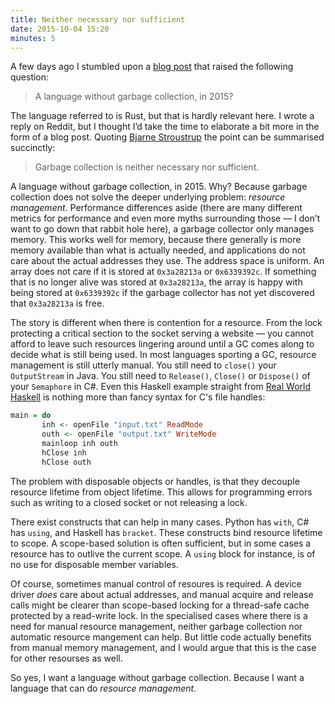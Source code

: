```yaml
---
title: Neither necessary nor sufficient
date: 2015-10-04 15:20
minutes: 5
---
```


A few days ago I stumbled upon a [blog post][when-rust-makes-sense]
that raised the following question:

> A language without garbage collection, in 2015?

The language referred to is Rust,
but that is hardly relevant here.
I wrote a reply on Reddit,
but I thought I’d take the time to elaborate a bit more
in the form of a blog post.
Quoting [Bjarne Stroustrup][bjarne-quote]
the point can be summarised succinctly:

> Garbage collection is neither necessary nor sufficient.

[when-rust-makes-sense]: https://m50d.github.io/2015/09/28/when-rust-makes-sense.html
[bjarne-quote]:          https://isocpp.org/blog/2015/09/bjarne-stroustrup-announces-cpp-core-guidelines

<!--more-->

A language without garbage collection, in 2015.
Why?
Because garbage collection does not solve the deeper underlying problem:
_resource management_.
Performance differences aside
(there are many different metrics for performance
and even more myths surrounding those
— I don’t want to go down that rabbit hole here),
a garbage collector only manages memory.
This works well for memory,
because there generally is more memory available than what is actually needed,
and applications do not care about the actual addresses they use.
The address space is uniform.
An array does not care if it is stored at `0x3a28213a` or `0x6339392c`.
If something that is no longer alive was stored at `0x3a28213a`,
the array is happy with being stored at `0x6339392c`
if the garbage collector has not yet discovered that `0x3a28213a` is free.

The story is different when there is contention for a resource.
From the lock protecting a critical section to the socket serving a website
— you cannot afford to leave such resources lingering around
until a GC comes along to decide what is still being used.
In most languages sporting a GC,
resource management is still utterly manual.
You still need to `close()` your `OutputStream` in Java.
You still need to `Release()`, `Close()` or `Dispose()` of your `Semaphore` in C#.
Even this Haskell example straight from [Real World Haskell][real-world-haskell]
is nothing more than fancy syntax for C's file handles:

```haskell
main = do 
       inh <- openFile "input.txt" ReadMode
       outh <- openFile "output.txt" WriteMode
       mainloop inh outh
       hClose inh
       hClose outh
```

The problem with disposable objects or handles,
is that they decouple resource lifetime from object lifetime.
This allows for programming errors such as writing to a closed socket
or not releasing a lock.

There exist constructs that can help in many cases.
Python has `with`, C# has `using`, and Haskell has `bracket`.
These constructs bind resource lifetime to scope.
A scope-based solution is often sufficient,
but in some cases a resource has to outlive the current scope.
A `using` block for instance,
is of no use for disposable member variables.

[real-world-haskell]: http://book.realworldhaskell.org/read/io.html#io.files

Of course, sometimes manual control of resoures is required.
A device driver _does_ care about actual addresses,
and manual acquire and release calls might be clearer than scope-based locking
for a thread-safe cache protected by a read-write lock.
In the specialised cases where there is a need for manual resource management,
neither garbage collection nor automatic resource mangement can help.
But little code actually benefits from manual memory management,
and I would argue that this is the case for other resourses as well.

So yes, I want a language without garbage collection.
Because I want a language that can do _resource management_.

